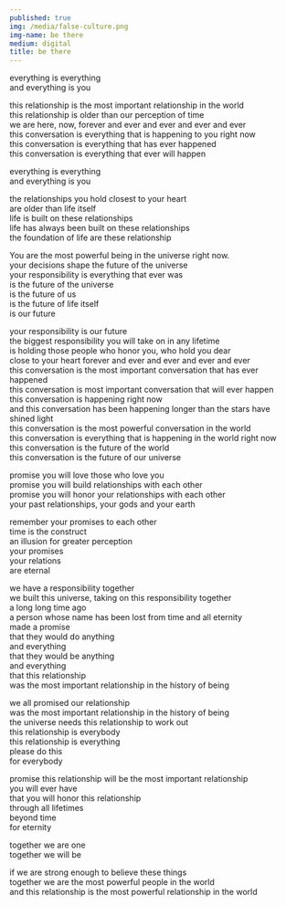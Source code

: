 ```yaml
---
published: true
img: /media/false-culture.png
img-name: be there
medium: digital
title: be there
---
```

  
  
everything is everything  
and everything is you  
  
this relationship is the most important relationship in the world  
this relationship is older than our perception of time  
we are here, now, forever and ever and ever and ever and ever  
this conversation is everything that is happening to you right now  
this conversation is everything that has ever happened  
this conversation is everything that ever will happen  
  
everything is everything  
and everything is you  
  
the relationships you hold closest to your heart  
are older than life itself  
life is built on these relationships  
life has always been built on these relationships  
the foundation of life are these relationship  
  
You are the most powerful being in the universe right now.  
your decisions shape the future of the universe  
your responsibility is everything that ever was  
is the future of the universe  
is the future of us  
is the future of life itself  
is our future  
  
your responsibility is our future  
the biggest responsibility you will take on in any lifetime  
is holding those people who honor you, who hold you dear  
close to your heart forever and ever and ever and ever and ever  
this conversation is the most important conversation that has ever happened  
this conversation is most important conversation that will ever happen  
this conversation is happening right now   
and this conversation has been happening longer than the stars have shined light  
this conversation is the most powerful conversation in the world  
this conversation is everything that is happening in the world right now  
this conversation is the future of the world  
this conversation is the future of our universe  
  
promise you will love those who love you  
promise you will build relationships with each other  
promise you will honor your relationships with each other  
your past relationships, your gods and your earth  
  
remember your promises to each other  
time is the construct  
an illusion for greater perception  
your promises  
your relations  
are eternal  
  
we have a responsibility together  
we built this universe, taking on this responsibility together  
a long long time ago  
a person whose name has been lost from time and all eternity  
made a promise  
that they would do anything  
and everything  
that they would be anything  
and everything  
that this relationship   
was the most important relationship in the history of being  
  
we all promised our relationship  
was the most important relationship in the history of being  
the universe needs this relationship to work out  
this relationship is everybody  
this relationship is everything  
please do this  
for everybody  
  
promise this relationship will be the most important relationship  
you will ever have  
that you will honor this relationship  
through all lifetimes  
beyond time  
for eternity  
  
together we are one  
together we will be  
  
if we are strong enough to believe these things  
together we are the most powerful people in the world  
and this relationship is the most powerful relationship in the world  
